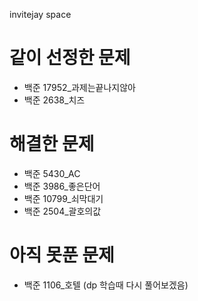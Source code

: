 invitejay space

# 같이 선정한 문제
- 백준 17952_과제는끝나지않아
- 백준 2638_치즈

# 해결한 문제 
- 백준 5430_AC
- 백준 3986_좋은단어
- 백준 10799_쇠막대기
- 백준 2504_괄호의값


# 아직 못푼 문제
- 백준 1106_호텔 (dp 학습때 다시 풀어보겠음)

